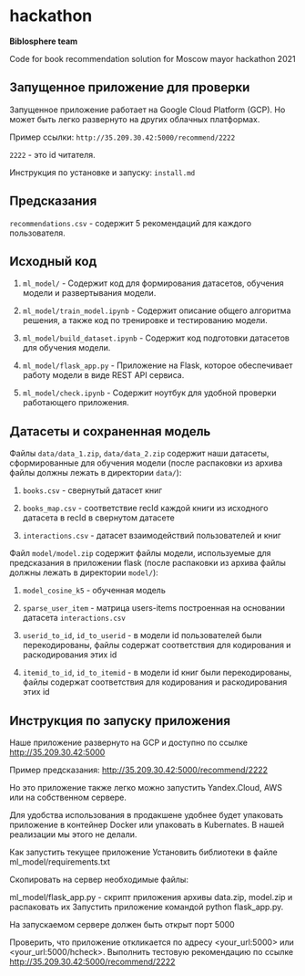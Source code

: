 # hackathon
__Biblosphere team__

Code for book recommendation solution for Moscow mayor hackathon 2021

## Запущенное приложение для проверки
Запущенное приложение работает на Google Cloud Platform (GCP). Но может быть легко развернуто на других облачных платформах.

Пример ссылки: `http://35.209.30.42:5000/recommend/2222`

`2222` - это id читателя.

Инструкция по установке и запуску: `install.md`

## Предсказания

`recommendations.csv` - содержит 5 рекомендаций для каждого пользователя.


## Исходный код

1. `ml_model/` - Содержит код для формирования датасетов, обучения модели и развертывания модели.

2. `ml_model/train_model.ipynb` - Содержит описание общего алгоритма решения, а также код по тренировке и тестированию модели.

3. `ml_model/build_dataset.ipynb` - Содержит код подготовки датасетов для обучения модели.

4. `ml_model/flask_app.py` - Приложение на Flask, которое обеспечивает работу модели в виде REST API сервиса.

5. `ml_model/check.ipynb` - Содержит ноутбук для удобной проверки работающего приложения. 



## Датасеты и сохраненная модель

Файлы `data/data_1.zip`, `data/data_2.zip` содержит наши датасеты, сформированные для обучения модели (после распаковки из архива файлы должны лежать в директории `data/`):

1. `books.csv` - свернутый датасет книг

2. `books_map.csv` - соответствие recId каждой книги из исходного датасета в recId в свернутом датасете

3. `interactions.csv` - датасет взаимодействий пользователей и книг


Файл `model/model.zip` содержит файлы модели, используемые для предсказания в приложении flask (после распаковки из архива файлы должны лежать в директории `model/`):

1. `model_cosine_k5` - обученная модель

2. `sparse_user_item` - матрица users-items построенная на основании датасета `interactions.csv`

3. `userid_to_id`, `id_to_userid` - в модели id пользователей были перекодированы, файлы содержат соответствия для кодирования и раскодирования этих id

4. `itemid_to_id`, `id_to_itemid` - в модели id книг были перекодированы, файлы содержат соответствия для кодирования и раскодирования этих id

## Инструкция по запуску приложения
Наше приложение развернуто на GCP и доступно по ссылке http://35.209.30.42:5000

Пример предсказания: http://35.209.30.42:5000/recommend/2222

Но это приложение также легко можно запустить Yandex.Cloud, AWS или на собственном сервере.

Для удобства использования в продакшене удобнее будет упаковать приложение в контейнер Docker или упаковать в Kubernates. В нашей реализации мы этого не делали.

Как запустить текущее приложение
Установить библиотеки в файле ml_model/requirements.txt

Скопировать на сервер необходимые файлы:

ml_model/flask_app.py - скрипт приложения
архивы data.zip, model.zip и распаковать их
Запустить приложение командой python flask_app.py.

На запускаемом сервере должен быть открыт порт 5000

Проверить, что приложение откликается по адресу <your_url:5000> или <your_url:5000/hcheck>. Выполнить тестовую рекомендацию по ссылке http://35.209.30.42:5000/recommend/2222
